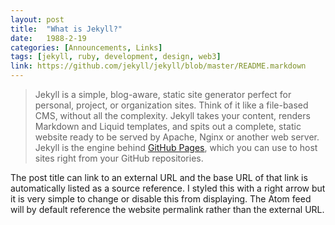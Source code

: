 ```yaml
---
layout: post
title:  "What is Jekyll?"
date:   1988-2-19
categories: [Announcements, Links]
tags: [jekyll, ruby, development, design, web3]
link: https://github.com/jekyll/jekyll/blob/master/README.markdown
---
```


>Jekyll is a simple, blog-aware, static site generator perfect for personal, project, or organization sites. Think of it like a file-based CMS, without all the complexity. Jekyll takes your content, renders Markdown and Liquid templates, and spits out a complete, static website ready to be served by Apache, Nginx or another web server. Jekyll is the engine behind [GitHub Pages](https://pages.github.com), which you can use to host sites right from your GitHub repositories.

The post title can link to an external URL and the base URL of that link is automatically listed as a source reference. I styled this with a right arrow but it is very simple to change or disable this from displaying. The Atom feed will by default reference the website permalink rather than the external URL.
